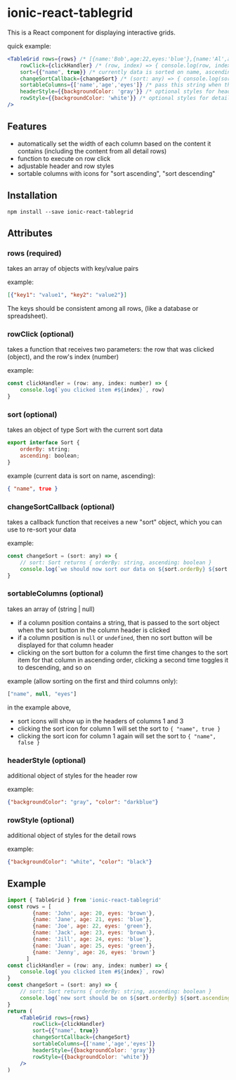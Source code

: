 # ionic-react-tablegrid

This is a React component for displaying interactive grids. 

quick example:
```jsx    
<TableGrid rows={rows} /* [{name:'Bob',age:22,eyes:'blue'},{name:'Al',age:33,eyes:'brown'}] */
    rowClick={clickHandler} /* (row, index) => { console.log(row, index) } */
    sort={{"name", true}} /* currently data is sorted on name, ascending */
    changeSortCallback={changeSort} /* (sort: any) => { console.log(sort) } */
    sortableColumns={['name','age','eyes']} /* pass this string when the sort icon is clicked */
    headerStyle={{backgroundColor: 'gray'}} /* optional styles for header row */
    rowStyle={{backgroundColor: 'white'}} /* optional styles for detail rows */
/>
```
## Features
- automatically set the width of each column based on the content it contains (including the content from all detail rows)
- function to execute on row click
- adjustable header and row styles
- sortable columns with icons for "sort ascending", "sort descending"

## Installation
`npm install --save ionic-react-tablegrid`
## Attributes
### rows (required)
takes an array of objects with key/value pairs

example:
```json
[{"key1": "value1", "key2": "value2"}]
```

The keys should be consistent among all rows, (like a database or spreadsheet).
### rowClick (optional)
takes a function that receives two parameters: the row that was clicked (object), and the row's index (number)

example:
```js
const clickHandler = (row: any, index: number) => {
    console.log(`you clicked item #${index}`, row)
}
```
### sort (optional)
takes an object of type Sort with the current sort data
```js
export interface Sort {
    orderBy: string;
    ascending: boolean;
}
```

example (current data is sort on name, ascending):
```json
{ "name", true }
```

### changeSortCallback (optional)
takes a callback function that receives a new "sort" object, which you can use to re-sort your data

example:
```js
const changeSort = (sort: any) => {
    // sort: Sort returns { orderBy: string, ascending: boolean }
    console.log(`we should now sort our data on ${sort.orderBy} ${sort.ascending ? 'ASC' : 'DESC'}`)
}
```
### sortableColumns (optional)
takes an array of (string | null)
- if a column position contains a string, that is passed to the sort object when the sort button in the column header is clicked
- if a column position is `null` or `undefined`, then no sort button will be displayed for that column header
- clicking on the sort button for a column the first time changes to the sort item for that column in ascending order, clicking a second time toggles it to descending, and so on

example (allow sorting on the first and third columns only):
```js
["name", null, "eyes"]
```
in the example above, 
- sort icons will show up in the headers of columns 1 and 3
- clicking the sort icon for column 1 will set the sort to `{ "name", true }`
- clicking the sort icon for column 1 again will set the sort to `{ "name", false }`

### headerStyle (optional)
additional object of styles for the header row

example:
```json
{"backgroundColor": "gray", "color": "darkblue"}
```

### rowStyle (optional)
additional object of styles for the detail rows

example:
```json
{"backgroundColor": "white", "color": "black"}
```

## Example
```jsx
import { TableGrid } from 'ionic-react-tablegrid'
const rows = [
		{name: 'John', age: 20, eyes: 'brown'},
		{name: 'Jane', age: 21, eyes: 'blue'},
		{name: 'Joe', age: 22, eyes: 'green'},
		{name: 'Jack', age: 23, eyes: 'brown'},
		{name: 'Jill', age: 24, eyes: 'blue'},
		{name: 'Juan', age: 25, eyes: 'green'},
		{name: 'Jenny', age: 26, eyes: 'brown'}
	  ]
const clickHandler = (row: any, index: number) => {
    console.log(`you clicked item #${index}`, row)
}
const changeSort = (sort: any) => {
    // sort: Sort returns { orderBy: string, ascending: boolean }
    console.log(`new sort should be on ${sort.orderBy} ${sort.ascending ? 'ASC' : 'DESC'}`)
}
return (
    <TableGrid rows={rows} 
        rowClick={clickHandler} 
        sort={{"name", true}} 
        changeSortCallback={changeSort} 
        sortableColumns={['name','age','eyes']}
        headerStyle={{backgroundColor: 'gray'}}
        rowStyle={{backgroundColor: 'white'}}
    />
)
```
